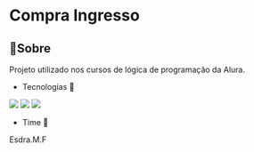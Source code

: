 <h1>Compra Ingresso</h1>

<h2>📌Sobre</h2>
<p>Projeto utilizado nos cursos de lógica de programação da Alura.</p>

- Tecnologias 🚀
<div>
  <img src="https://img.shields.io/badge/HTML-239120?style=for-the-badge&logo=html5&logoColor=white">
  <img src="https://img.shields.io/badge/CSS-239120?&style=for-the-badge&logo=css3&logoColor=white">
  <img src="https://img.shields.io/badge/JavaScript-F7DF1E?style=for-the-badge&logo=javascript&logoColor=black">
</div>
  
- Time 🚀

Esdra.M.F
